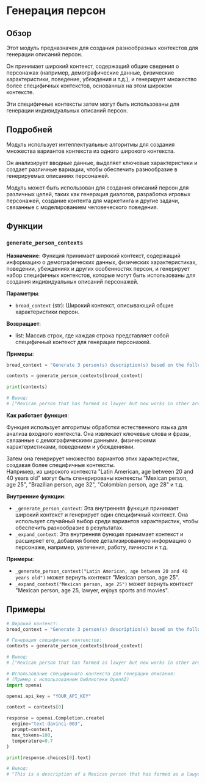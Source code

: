 # Генерация персон

## Обзор

Этот модуль предназначен для создания разнообразных контекстов для генерации описаний персон. 

Он принимает широкий контекст, содержащий общие сведения о персонажах (например, демографические данные, физические характеристики, поведение, убеждения и т.д.), и генерирует множество более специфичных контекстов, основанных на этом широком контексте. 

Эти специфичные контексты затем могут быть использованы для генерации индивидуальных описаний персон.

## Подробней

Модуль использует  интеллектуальные алгоритмы для создания  множества вариантов контекста из одного широкого контекста.  

Он  анализирует вводные данные, выделяет ключевые характеристики и создает различные вариации, чтобы обеспечить разнообразие  в генерируемых описаниях персонажей.  

Модуль может быть использован для создания описаний персон для различных целей, таких как  генерация  диалогов,  разработка  игровых  персонажей,  создание   контента   для   маркетинга   и   другие   задачи,   связанные   с   моделированием   человеческого   поведения.

## Функции

### `generate_person_contexts`

**Назначение**: Функция принимает широкий контекст, содержащий информацию о демографических данных, физических характеристиках, поведении, убеждениях и других особенностях персон, и генерирует набор специфичных контекстов, которые могут быть использованы для создания индивидуальных описаний персонажей. 

**Параметры**:

- `broad_context` (str): Широкий контекст, описывающий общие характеристики персон.

**Возвращает**:

- list: Массив строк, где каждая строка представляет собой специфичный контекст для генерации персонажей.

**Примеры**:

```python
broad_context = "Generate 3 person(s) description(s) based on the following broad context: Latin American, age between 20 and 40 years old, economic status can vary between poor and rich, it can be religious or not, it can be married or not, it can have children or not, it can be a professional or not, it can be a worker or not"

contexts = generate_person_contexts(broad_context)

print(contexts)

# Вывод:
# ["Mexican person that has formed as lawyer but now works in other are, is single, like sports and movies", "Create a Brazilian person that is a doctor, like pets and the nature and love heavy metal.", "Create a Colombian person that is a lawyer, like to read and drink coffee and is married with 2 children."]

```

**Как работает функция**:

Функция использует алгоритмы обработки естественного языка для анализа  входного контекста. Она извлекает ключевые слова и фразы,  связанные с демографическими данными,  физическими характеристиками,  поведением и  убеждениями. 

Затем она генерирует  множество вариантов этих характеристик,   создавая   более   специфичные   контексты.  
Например,  из   широкого   контекста   "Latin  American,  age  between  20  and  40 years old"  могут   быть   сгенерированы   контексты   "Mexican   person,  age  25", "Brazilian   person,   age  32",  "Colombian   person,   age   28"   и   т.д.

**Внутренние функции**:

- `_generate_person_context`:  Эта внутренняя функция  принимает  широкий  контекст  и   генерирует   один   специфичный   контекст.   Она   использует   случайный   выбор   среди   вариантов   характеристик,   чтобы   обеспечить   разнообразие   в   результатах.
- `_expand_context`:  Эта   внутренняя   функция   принимает   контекст   и   расширяет   его,   добавляя   более   детализированную   информацию   о   персонаже,   например,   увлечения,   работу,   личности   и   т.д.

**Примеры**:

-  `_generate_person_context("Latin American, age between 20 and 40 years old")`  может   вернуть   контекст  "Mexican person, age 25".
-  `_expand_context("Mexican person, age 25")`  может   вернуть   контекст  "Mexican person, age 25, lawyer, enjoys sports and movies".

## Примеры

```python
# Широкий контекст:
broad_context = "Generate 3 person(s) description(s) based on the following broad context: Latin American, age between 20 and 40 years old, economic status can vary between poor and rich, it can be religious or not, it can be married or not, it can have children or not, it can be a professional or not, it can be a worker or not"

# Генерация специфичных контекстов:
contexts = generate_person_contexts(broad_context)

# Вывод:
# ["Mexican person that has formed as lawyer but now works in other are, is single, like sports and movies", "Create a Brazilian person that is a doctor, like pets and the nature and love heavy metal.", "Create a Colombian person that is a lawyer, like to read and drink coffee and is married with 2 children."]

# Использование специфичного контекста для генерации описания:
# (Пример с использованием библиотеки OpenAI)
import openai

openai.api_key = "YOUR_API_KEY"

context = contexts[0]

response = openai.Completion.create(
  engine="text-davinci-003",
  prompt=context,
  max_tokens=100,
  temperature=0.7
)

print(response.choices[0].text)

# Вывод:
# "This is a description of a Mexican person that has formed as a lawyer but now works in another area, is single, likes sports and movies. They enjoy spending time with friends and family, and are passionate about their hobbies. They are a kind and caring individual who is always willing to help others."
```